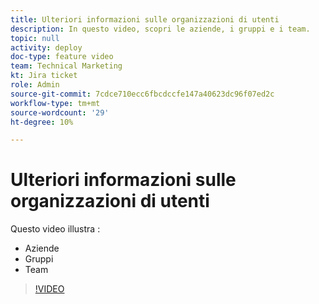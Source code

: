 ```yaml
---
title: Ulteriori informazioni sulle organizzazioni di utenti
description: In questo video, scopri le aziende, i gruppi e i team.
topic: null
activity: deploy
doc-type: feature video
team: Technical Marketing
kt: Jira ticket
role: Admin
source-git-commit: 7cdce710ecc6fbcdccfe147a40623dc96f07ed2c
workflow-type: tm+mt
source-wordcount: '29'
ht-degree: 10%

---
```


# Ulteriori informazioni sulle organizzazioni di utenti

Questo video illustra :

* Aziende
* Gruppi
* Team

>[!VIDEO](https://video.tv.adobe.com/v/335068/?quality=12)
